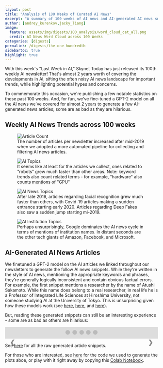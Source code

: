 ```yaml
---
layout: post
title: "Analysis of 100 Weeks of Curated AI News"
excerpt: "A summary of 100 weeks of AI news and AI-generated AI news snippets!"
author: [andrey_kurenkov,jacky_liang]
image: 
  feature: assets/img/digests/100_analysis/word_cloud_cat_all.png
  credit: AI News Word Cloud across 100 Weeks
categories: [digests]
permalink: /digests/the-one-hundredth
sidebartoc: true
highlight: true
---
```


With this week's "Last Week in AI," Skynet Today has just released its 100th weekly AI newsletter!
That's almost 2 years worth of covering the developments in AI, sifting the often noisy AI news landscape for important trends, while highlighting potential hypes and concerns.

To commemorate this occasion, we're publishing a few notable statistics on these past 100 weeks.
And, for fun, we've fine-tuned a GPT-2 model on all the AI news we've covered for almost 2 years to generate a few AI-generated news articles; some are as bad as they are hilarious.

## Weekly AI News Trends across 100 weeks

<figure>
 <img src="{{ site.imgpath }}/digests/100_analysis/article_count.png" alt="Article Count"/>
  <figcaption>
    The number of articles per newsletter increased after mid-2019 when we adopted a more automated pipeline for collecting and filtering AI news articles.
  </figcaption>
</figure>

<figure>
 <img src="{{ site.imgpath }}/digests/100_analysis/keyword_trends_cumulative_ai_topics.png" alt="AI Topics"/>
  <figcaption>
    It seems like at least for the articles we collect, ones related to "robots" grew much faster than other areas.
    Note: keyword trends also count related terms - for example, "hardware" also counts mentions of "GPU"
  </figcaption>
</figure>

<figure>
 <img src="{{ site.imgpath }}/digests/100_analysis/keyword_trends_cumulative_news_topics.png" alt="AI News Topics"/>
  <figcaption>
    After late 2019, articles regarding facial recognition grew much faster than others, with Covid-19 articles making a sudden entrance starting early 2020.
    Articles regarding Deep Fakes also saw a sudden jump starting mi-2019.
  </figcaption>
</figure>

<figure>
 <img src="{{ site.imgpath }}/digests/100_analysis/keyword_trends_cumulative_institutions.png" alt="AI Institution Topics"/>
  <figcaption>
    Perhaps unsurprisingly, Google dominates the AI news cycle in terms of mentions of institution names.
    In distant seconds are the other tech giants of Amazon, Facebook, and Microsoft.
  </figcaption>
</figure>

## AI-Generated AI News Articles

We finetuned a GPT-2 model on the AI articles we linked throughout our newsletters to generate the follow AI news snippets.
While they're written in the style of AI news, mentioning the appropriate keywords and phrases, they're generally logically inconsistent and contain obvious factual errors.
For example, the first snippet mentions a researcher by the name of Atushi Sakamoto.
While this name does belong to a real researcher, in real life he is a Professor of Integrated Life Sciences at Hiroshima University, not someone studying AI at the University of Tokyo.
This is unsurprising given how these models work (see [here](https://www.skynettoday.com/briefs/gpt2), [here](https://www.skynettoday.com/editorials/humans-not-concentrating), and [here](https://www.skynettoday.com/briefs/gpt3)).

But, reading these generated snippets can still be an interesting experience - some are as bad as others are hilarious:

<!-- Quote Slideshow code from https://www.w3schools.com/howto/howto_js_quotes_slideshow.asp -->

<!-- Dots/bullets/indicators -->
<div class="dot-container">
  <span class="dot" onclick="currentSlide(1)"></span>
  <span class="dot" onclick="currentSlide(2)"></span>
  <span class="dot" onclick="currentSlide(3)"></span>
  <span class="dot" onclick="currentSlide(4)"></span>
  <span class="dot" onclick="currentSlide(5)"></span>
</div>

<div class="slideshow-container">

  <div class="slide">
    <h5> Researchers develop a traffic light for self-driving cars </h5> 
    <q>
    A pair of new papers from University of Tokyo Institute of Technology researchers and the World Health Organization claim to have addressed one of the great challenges of artificial intelligence: traffic lights. Thanks to machine learning, they can illuminate traffic for much more effective and safer operation than they could on paper. In research authored by Atsushi Sakamoto and colleagues at the Institute of Intelligent Systems and Decision Support in Tokyo, the team presents an efficient way to turn traffic lights on and off. In practice, however, identifying and setting the timing for lighting within a traffic space can prove difficult, as it’s often unpredictable and there may even be visual clues that indicate the start of a car ahead or the end of a short one. Sakamoto and colleagues came up with an efficiency-enabling solution based on approaches developed by researchers at Google, IBM, and Toyota. 
    </q>
  </div>

  <div class="slide">
    <h5> How I used NLP's GPT-3 to write the AI I Created </h5>
    <q>
    When it comes to creating AI, there are 2 main choices I have:- write a clean code or- just use the output from the original app to clean code. Either way, there are a lot of good articles and code examples on arxiv.com.The reason I choose the latter is both lovely and surprising: with a solid foundation of 30 lines of code (more on that later), this way of creating and using AI is fairly simple. I wanted a clean, sharp and concise writing experience that would let my coworkers and I take on difficult creative problems with clear writing. What I didn't expect was for the first part of the code to become a bottleneck, exposing the messiness of the AI. The second reason may be more complex: I was writing this sentence while driving, and as I was about to cross the street, I accidentally sent the car driving by on the bright day and ended up writing another code to keep driving. Despite its simplicity, the problem with GPT-3 is its inability to generate long sequences. 
    </q>
  </div>

  <div class="slide">
    <h5> AI researchers propose making chatbots and voice assistants more like their real-world peers </h5>
    <q> 
    Chatbots, which are a form of virtual personas, have long been the interface between human and machine. Advances in the past few years have democratized voice assistants, responding to the needs of multiple speakers at once, aiming to reduce set times and improve duration. But much of the field has proven difficult to apply conversational AI effectively in the real world, especially on sensitive tasks involving such as sales or customer service.To address this issue, a team from MIT Technology Review (MIT Tech Review) and Beijing-based research institute Beijing Brain Institute have developed a novel approach to training conversational AI systems on a dataset of short conversations over long periods of time. The researchers developed a chatbot named QUEBO after their lab name, which stands for QUEBO, "Quō-" or "QUE-BO." They say the research will serve as a benchmark to benchmark conversational AI’s capability to handle small conveniences like social media conversations in real time.
    </q>
  </div>

  <div class="slide">
    <h5> Amazon to Retrain a Third of Its U.S. Workers as Automation Advances </h5>
    <q>
    So far, the American workforce has been largely in workers of color. But Amazon is about to ramp up hiring of some of its more 200,000 hourly workers, according to a person familiar with the company’s plans. The new hires won’t be those in the same field as its more self-professed “white-collar workers,” as the company abbreviates its growing staff. Instead, the roughly 1,000 new workers will be drawn from two large and multiracial groups: Amazon has laid off thousands of Black and Latinx workers, has laid off dozens of Latinx employees, and is currently seeking Federal Employment Development money to pay for new workers. “Right now, the numbers of Black, Latinx, and African American workers are shrinking, because there’s still not enough talent available to continue these high-volume, high-pressure work,” the person familiar with Amazon’s plans explained. Amazon declined to comment on the more than 1,000 new positions it plans to employ.
    </q>
  </div>

  <div class="slide">
    <h5> Meet Microsoft's first AI-powered coffee machine </h5>
    <q>
    Jeff Dean, chair of Microsoft’s artificial intelligence (AI) division, recently sat down with WIRED senior writer Will Knight to discuss the value of building products that do a lot of good, but don’t always do much of anything else. Dean tells WIRED that he thinks we’ll all need to find some sort of “general purpose product” — a conceptual mashup of software and hardware that completely reimagines the capabilities of a specific computer (or, more generally, a business) in order to tackle one task. It’ll probably require buy-in from product builders, analyst agnostics, human resources departments, call centers, product managers, and a few other well-intentioned minds, but Microsoft has a pretty good shot at that right now. Dean tells WIRED that while there’s certainly value in building product companies that “do something interesting,” they also need to do it in a way that can tackle customer needs.
    </q>
  </div>

  <a class="prev" onclick="plusSlides(-1)">&#10094;</a>
  <a class="next" onclick="plusSlides(1)">&#10095;</a>
</div>

See [here](https://github.com/andreykurenkov/ai-news-analysis/edit/main/gpt2_articles.txt) for all the raw generated article snippets.

For those who are interested, see [here](https://github.com/andreykurenkov/ai-news-analysis) for the code we used to generate the plots aboe, or play with it right away by copying this [Colab Notebook](https://drive.google.com/file/d/1EXWDQvkksuV9Gursd9uE3ul6ZWR08fv3/view?usp=sharing).

<style>
    /* Slideshow container */
    .slideshow-container {
    position: relative;
    background: #f1f1f1f1;
    }

    /* Slides */
    .slideshow-container .slide {
    display: none;
    padding: 80px;
    text-align: center;
    }

    /* Next & previous buttons */
    .slideshow-container .prev, .slideshow-container .next {
    cursor: pointer;
    position: absolute;
    top: 50%;
    width: auto;
    margin-top: -30px;
    padding: 16px;
    color: #888 !important;
    font-weight: bold;
    font-size: 20px;
    border-radius: 0 3px 3px 0;
    user-select: none;
    border-bottom: none;
    }

    /* Position the "next button" to the right */
    .slideshow-container .next {
    position: absolute;
    right: 0;
    border-radius: 3px 0 0 3px;
    border-bottom: none;
    }

    /* On hover, add a black background color with a little bit see-through */
    .slideshow-container .prev:hover, .slideshow-container .next:hover {
    background-color: rgba(0,0,0,0.8);
    color: white !important;
    border-bottom: none;
    }

    /* Add an italic font style to all quotes */
    .slideshow-container q {font-style: italic;}

    /* The dot/bullet/indicator container */
    .dot-container {
    text-align: center;
    padding: 10px;
    background: #ddd;
    }

    /* The dots/bullets/indicators */
    .dot-container .dot {
    cursor: pointer;
    height: 15px;
    width: 15px;
    margin: 0 2px;
    background-color: #bbb;
    border-radius: 50%;
    display: inline-block;
    transition: background-color 0.6s ease;
    }

    /* Add a background color to the active dot/circle */
    .dot-container .active, .dot-container .dot:hover {
    background-color: #717171;
    }

</style>

<script type="text/javascript">
    var slideIndex = 1;
    showSlides(slideIndex);

    function plusSlides(n) {
    showSlides(slideIndex += n);
    }

    function currentSlide(n) {
    showSlides(slideIndex = n);
    }

    function showSlides(n) {
    var i;
    var slides = document.getElementsByClassName("slide");
    var dots = document.getElementsByClassName("dot");
    if (n > slides.length) {slideIndex = 1}
        if (n < 1) {slideIndex = slides.length}
        for (i = 0; i < slides.length; i++) {
        slides[i].style.display = "none";
        }
        for (i = 0; i < dots.length; i++) {
        dots[i].className = dots[i].className.replace(" active", "");
        }
    slides[slideIndex-1].style.display = "block";
    dots[slideIndex-1].className += " active";
    }
</script>

